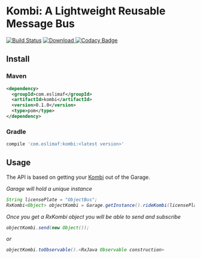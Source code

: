 Kombi: A Lightweight Reusable Message Bus
======
[![Build Status](https://travis-ci.org/eslimaf/kombi.svg?branch=master)](https://travis-ci.org/eslimaf/kombi)
[ ![Download](https://api.bintray.com/packages/eslimaf/maven/kombi/images/download.svg) ](https://bintray.com/eslimaf/maven/kombi/_latestVersion)
[![Codacy Badge](https://api.codacy.com/project/badge/Grade/d5992575918c4e38b6ea6d3d31592d02)](https://www.codacy.com/app/eslimaf/kombi?utm_source=github.com&amp;utm_medium=referral&amp;utm_content=eslimaf/kombi&amp;utm_campaign=Badge_Grade)

## Install
### Maven
```xml
<dependency>
  <groupId>com.eslimaf</groupId>
  <artifactId>kombi</artifactId>
  <version>0.1.0</version>
  <type>pom</type>
</dependency>
```
### Gradle
```gradle
compile 'com.eslimaf:kombi:<latest version>'
```

## Usage
The API is based on getting your [Kombi](https://en.wikipedia.org/wiki/Volkswagen_Type_2) out of the Garage.

*Garage will hold a unique <Object> instance*
```java
String licensePlate = "ObjectBus";
RxKombi<Object> objectKombi = Garage.getInstance().rideKombi(licensePlate);
```
Once you get a RxKombi object you will be able to send and subscribe
```java
objectKombi.send(new Object());
```

or

```java
objectKombi.toObservable().<RxJava Observable construction>
```